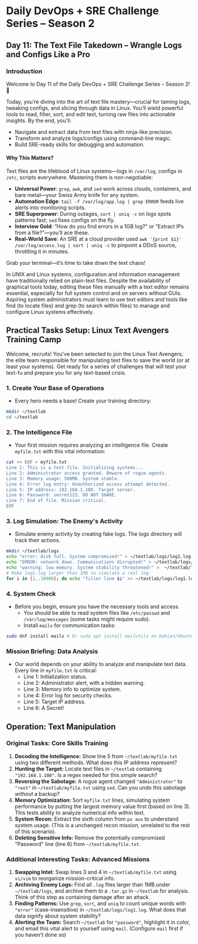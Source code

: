 # Daily DevOps + SRE Challenge Series – Season 2
## Day 11: The Text File Takedown – Wrangle Logs and Configs Like a Pro

### Introduction
Welcome to Day 11 of the Daily DevOps + SRE Challenge Series – Season 2! 🎉

Today, you’re diving into the art of text file mastery—crucial for taming logs, tweaking configs, and slicing through data in Linux. You’ll wield powerful tools to read, filter, sort, and edit text, turning raw files into actionable insights. By the end, you’ll:
- Navigate and extract data from text files with ninja-like precision.
- Transform and analyze logs/configs using command-line magic.
- Build SRE-ready skills for debugging and automation.

#### Why This Matters?
Text files are the lifeblood of Linux systems—logs in `/var/log`, configs in `/etc`, scripts everywhere. Mastering them is non-negotiable:
- **Universal Power**: `grep`, `awk`, and `sed` work across clouds, containers, and bare metal—your Swiss Army knife for any system.
- **Automation Edge**: `tail -f /var/log/app.log | grep ERROR` feeds live alerts into monitoring scripts.
- **SRE Superpower**: During outages, `sort | uniq -c` on logs spots patterns fast; `sed` fixes configs on the fly.
- **Interview Gold**: “How do you find errors in a 1GB log?” or “Extract IPs from a file?”—you’ll ace these.
- **Real-World Save**: An SRE at a cloud provider used `awk '{print $1}' /var/log/access.log | sort | uniq -c` to pinpoint a DDoS source, throttling it in minutes.

Grab your terminal—it’s time to take down the text chaos!


In UNIX and Linux systems, configuration and information management have traditionally relied on plain-text files. Despite the availability of graphical tools today, editing these files manually with a text editor remains essential, especially for full system control and on servers without GUIs. Aspiring system administrators must learn to use text editors and tools like find (to locate files) and grep (to search within files) to manage and configure Linux systems effectively.

 ## Practical Tasks Setup: Linux Text Avengers Training Camp

Welcome, recruits! You've been selected to join the Linux Text Avengers, the elite team responsible for manipulating text files to save the world (or at least your systems). Get ready for a series of challenges that will test your text-fu and prepare you for any text-based crisis.

### 1. Create Your Base of Operations

* Every hero needs a base! Create your training directory:

```bash
mkdir ~/textlab
cd ~/textlab
```


### 2. The Intelligence File

* Your first mission requires analyzing an intelligence file. Create `myfile.txt` with this vital information:

```bash
cat << EOF > myfile.txt
Line 1: This is a test file. Initializing systems...
Line 2: Administrator access granted. Beware of rogue agents.
Line 3: Memory usage: 500MB. System stable.
Line 4: Error log entry: Unauthorized access attempt detected.
Line 5: IP address: 192.168.1.100. Target server.
Line 6: Password: secret123. DO NOT SHARE.
Line 7: End of file. Mission critical.
EOF
```


### 3. Log Simulation: The Enemy's Activity

* Simulate enemy activity by creating fake logs. The logs directory will track their actions.

```bash
mkdir ~/textlab/logs
echo "error: disk full. System compromised!" > ~/textlab/logs/log1.log
echo "ERROR: network down. Communications disrupted!" > ~/textlab/logs/log2.log
echo "warning: low memory. System stability threatened!" >  ~/textlab/logs/log3.log
# Make log1.log larger than 1MB to simulate a real log.
for i in {1..10000}; do echo "filler line $i" >> ~/textlab/logs/log1.log; done
```


### 4. System Check

* Before you begin, ensure you have the necessary tools and access.
    * You should be able to read system files like `/etc/passwd` and `/var/log/messages` (some tasks might require sudo).
    * Install `mailx` for communication tasks:

```bash
sudo dnf install mailx # Or sudo apt install mailutils on Debian/Ubuntu
```


### Mission Briefing: Data Analysis

* Our world depends on your ability to analyze and manipulate text data. Every line in `myfile.txt` is critical:
    * Line 1: Initialization status.
    * Line 2: Administrator alert, with a hidden warning.
    * Line 3: Memory info to optimize system.
    * Line 4: Error log for security checks.
    * Line 5: Target IP address.
    * Line 6: A Secret!


## Operation: Text Manipulation

### Original Tasks: Core Skills Training

1. **Decoding the Intelligence:** Show line 5 from `~/textlab/myfile.txt` using two different methods. What does this IP address represent?
2. **Hunting the Target:** Locate text files in `~/textlab` containing `"192.168.1.100"`. Is a regex needed for this simple search?
3. **Reversing the Sabotage:** A rogue agent changed `"Administrator"` to `"root"` in `~/textlab/myfile.txt` using `sed`. Can you undo this sabotage *without* a backup?
4. **Memory Optimization:** Sort `myfile.txt` lines, simulating system performance by putting the largest memory value first (based on line 3). This tests ability to analyze numerical info within text.
5. **System Recon:** Extract the sixth column from `ps aux` to understand system usage. (This is a unchanged recon mission, unrelated to the rest of this scenario).
6. **Deleting Sensitive Info:** Remove the potentially compromised "Password" line (line 6) from `~/textlab/myfile.txt`.

### Additional Interesting Tasks: Advanced Missions

1. **Swapping Intel:** Swap lines 3 and 4 in `~/textlab/myfile.txt` using `vi/vim` to reorganize mission-critical info.
2. **Archiving Enemy Logs:** Find all `.log` files larger than 1MB under `~/textlab/logs`, and archive them to a `.tar.gz` in `~/textlab` for analysis. Think of this step as containing damage after an attack.
3. **Finding Patterns:** Use `grep`, `sort`, and `uniq` to count unique words with `"error"` (case-insensitive) in `~/textlab/logs/log1.log`. What does that data signify about system stability?
4. **Alerting the Team:** Search `~/textlab` for `"password"`, highlight it in color, and email this vital alert to yourself using `mail`. (Configure `mail` first if you haven't done so)



